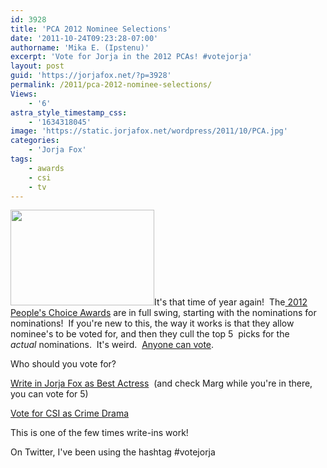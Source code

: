 ```yaml
---
id: 3928
title: 'PCA 2012 Nominee Selections'
date: '2011-10-24T09:23:28-07:00'
authorname: 'Mika E. (Ipstenu)'
excerpt: 'Vote for Jorja in the 2012 PCAs! #votejorja'
layout: post
guid: 'https://jorjafox.net/?p=3928'
permalink: /2011/pca-2012-nominee-selections/
Views:
    - '6'
astra_style_timestamp_css:
    - '1634318045'
image: 'https://static.jorjafox.net/wordpress/2011/10/PCA.jpg'
categories:
    - 'Jorja Fox'
tags:
    - awards
    - csi
    - tv
---
```


<a href="http://www.peopleschoice.com/pca/"><img class="alignleft size-medium wp-image-3929" title="PCA" src="//static.jorjafox.net/wordpress/2011/10/PCA-230x153.jpg" alt="" width="230" height="153" /></a>It's that time of year again!  The<a href="http://www.peopleschoice.com/pca/"> 2012 People's Choice Awards</a> are in full swing, starting with the nominations for nominations!  If you're new to this, the way it works is that they allow nominee's to be voted for, and then they cull the top 5  picks for the _actual_ nominations.  It's weird.  <a href="http://www.peopleschoice.com/pca/nominations/">Anyone can vote</a>.

Who should you vote for?

<a href="http://www.peopleschoice.com/pca/nominations/vote.jsp?pollId=110018">Write in Jorja Fox as Best Actress</a>  (and check Marg while you're in there, you can vote for 5)

<a href="http://www.peopleschoice.com/pca/nominations/vote.jsp?pollId=110025">Vote for CSI as Crime Drama</a>

This is one of the few times write-ins work!

On Twitter, I've been using the hashtag #votejorja
